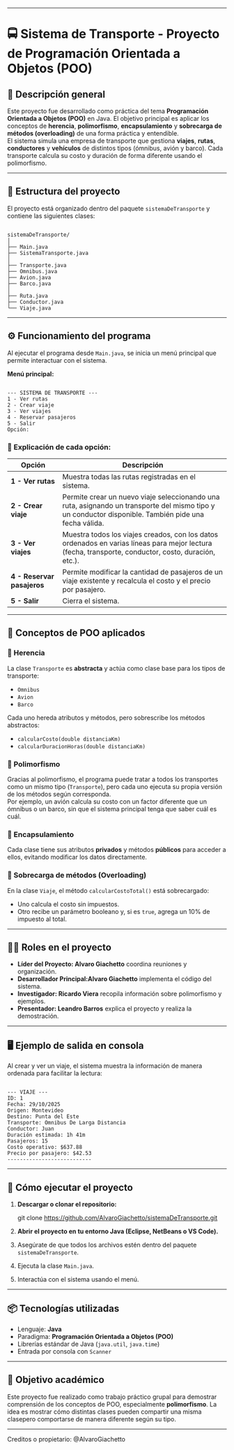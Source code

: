 
---


# 🚍 Sistema de Transporte - Proyecto de Programación Orientada a Objetos (POO)

## 📖 Descripción general
Este proyecto fue desarrollado como práctica del tema **Programación Orientada a Objetos (POO)** en Java. El objetivo principal es aplicar los conceptos de **herencia**, **polimorfismo**, **encapsulamiento** y **sobrecarga de métodos (overloading)** de una forma práctica y entendible.  
El sistema simula una empresa de transporte que gestiona **viajes**, **rutas**, **conductores** y **vehículos** de distintos tipos (ómnibus, avión y barco). Cada transporte calcula su costo y duración de forma diferente usando el polimorfismo.

---

## 🧩 Estructura del proyecto
El proyecto está organizado dentro del paquete `sistemaDeTransporte` y contiene las siguientes clases:

```

sistemaDeTransporte/
│
├── Main.java
├── SistemaTransporte.java
│
├── Transporte.java
├── Omnibus.java
├── Avion.java
├── Barco.java
│
├── Ruta.java
├── Conductor.java
└── Viaje.java

```

---

## ⚙️ Funcionamiento del programa
Al ejecutar el programa desde `Main.java`, se inicia un menú principal que permite interactuar con el sistema.  

**Menú principal:**
```

--- SISTEMA DE TRANSPORTE ---
1 - Ver rutas
2 - Crear viaje
3 - Ver viajes
4 - Reservar pasajeros
5 - Salir
Opción:

```

### 🧠 Explicación de cada opción:
| Opción | Descripción |
|--------|--------------|
| **1 - Ver rutas** | Muestra todas las rutas registradas en el sistema. |
| **2 - Crear viaje** | Permite crear un nuevo viaje seleccionando una ruta, asignando un transporte del mismo tipo y un conductor disponible. También pide una fecha válida. |
| **3 - Ver viajes** | Muestra todos los viajes creados, con los datos ordenados en varias líneas para mejor lectura (fecha, transporte, conductor, costo, duración, etc.). |
| **4 - Reservar pasajeros** | Permite modificar la cantidad de pasajeros de un viaje existente y recalcula el costo y el precio por pasajero. |
| **5 - Salir** | Cierra el sistema. |

---

## 🧮 Conceptos de POO aplicados

### 🔹 Herencia
La clase `Transporte` es **abstracta** y actúa como clase base para los tipos de transporte:
- `Omnibus`
- `Avion`
- `Barco`

Cada uno hereda atributos y métodos, pero sobrescribe los métodos abstractos:
- `calcularCosto(double distanciaKm)`
- `calcularDuracionHoras(double distanciaKm)`

### 🔹 Polimorfismo
Gracias al polimorfismo, el programa puede tratar a todos los transportes como un mismo tipo (`Transporte`), pero cada uno ejecuta su propia versión de los métodos según corresponda.  
Por ejemplo, un avión calcula su costo con un factor diferente que un ómnibus o un barco, sin que el sistema principal tenga que saber cuál es cuál.

### 🔹 Encapsulamiento
Cada clase tiene sus atributos **privados** y métodos **públicos** para acceder a ellos, evitando modificar los datos directamente.

### 🔹 Sobrecarga de métodos (Overloading)
En la clase `Viaje`, el método `calcularCostoTotal()` está sobrecargado:
- Uno calcula el costo sin impuestos.
- Otro recibe un parámetro booleano y, si es `true`, agrega un 10% de impuesto al total.

---

## 🧍‍♂️ Roles en el proyecto
- **Líder del Proyecto: Alvaro Giachetto** coordina reuniones y organización.
- **Desarrollador Principal:Alvaro Giachetto** implementa el código del sistema.
- **Investigador: Ricardo Viera** recopila información sobre polimorfismo y ejemplos.
- **Presentador: Leandro Barros** explica el proyecto y realiza la demostración.

---

## 🖥️ Ejemplo de salida en consola
Al crear y ver un viaje, el sistema muestra la información de manera ordenada para facilitar la lectura:

```

--- VIAJE ---
ID: 1
Fecha: 29/10/2025
Origen: Montevideo
Destino: Punta del Este
Transporte: Omnibus De Larga Distancia
Conductor: Juan
Duración estimada: 1h 41m
Pasajeros: 15
Costo operativo: $637.88
Precio por pasajero: $42.53
---------------------------

````

---

## 🧰 Cómo ejecutar el proyecto

1. **Descargar o clonar el repositorio:**

   git clone https://github.com/AlvaroGiachetto/sistemaDeTransporte.git


2. **Abrir el proyecto en tu entorno Java (Eclipse, NetBeans o VS Code).**
3. Asegúrate de que todos los archivos estén dentro del paquete `sistemaDeTransporte`.
4. Ejecuta la clase `Main.java`.
5. Interactúa con el sistema usando el menú.

---

## 📦 Tecnologías utilizadas

* Lenguaje: **Java**
* Paradigma: **Programación Orientada a Objetos (POO)**
* Librerías estándar de Java (`java.util`, `java.time`)
* Entrada por consola con `Scanner`

---

## 🧠 Objetivo académico

Este proyecto fue realizado como trabajo práctico grupal para demostrar comprensión de los conceptos de POO, especialmente **polimorfismo**.
La idea es mostrar cómo distintas clases pueden compartir una misma clasepero comportarse de manera diferente según su tipo.

---
Creditos o propietario: @AlvaroGiachetto

